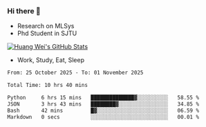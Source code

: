 ### Hi there 👋
- Research on MLSys
- Phd Student in SJTU
  
[![Huang Wei's GitHub Stats](https://github-readme-stats.vercel.app/api?username=huangwei021230&theme=tokyonight)](https://github.com/anuraghazra/github-readme-stats)

- Work, Study, Eat, Sleep


<!--START_SECTION:waka-->

```txt
From: 25 October 2025 - To: 01 November 2025

Total Time: 10 hrs 40 mins

Python     6 hrs 15 mins   ██████████████▓░░░░░░░░░░   58.55 %
JSON       3 hrs 43 mins   ████████▓░░░░░░░░░░░░░░░░   34.85 %
Bash       42 mins         █▓░░░░░░░░░░░░░░░░░░░░░░░   06.59 %
Markdown   0 secs          ░░░░░░░░░░░░░░░░░░░░░░░░░   00.01 %
```

<!--END_SECTION:waka-->
